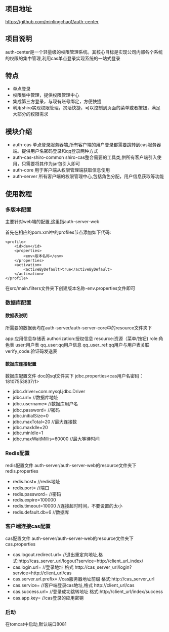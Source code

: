 ## 项目地址
https://github.com/minlingchao1/auth-center

## 项目说明
auth-center是一个轻量级的权限管理系统。其核心目标是实现公司内部各个系统的权限的集中管理,利用cas单点登录实现系统的一站式登录
## 特点
- 单点登录
- 权限集中管理，提供权限管理中心
- 集成第三方登录，与现有账号绑定，方便快捷
- 利用shiro实现权限管理，灵活快捷，可以控制到页面的菜单或者按钮，满足大部分的权限需求


## 模块介绍
- auth-cas 单点登录服务器端,所有客户端的用户登录都需要跳转到cas服务器端。提供用户名密码登录和qq登录两种方式
- auth-cas-shiro-common shiro-cas整合需要的工具类,供所有客户端引入使用，只需要将其作为jar包引入即可
- auth-core 用于客户端从权限管理端获取信息使用
- auth-server 所有客户端的权限管理中心,包括角色分配，用户信息获取等功能

## 使用教程

### 多版本配置

主要针对web端的配置,这里指auth-server-web

首先在相应的pom.xml中的profiles节点添加如下代码:  
```
<profile>
    <id>dev</id>
    <properties>
        <env>版本名称</env>
    </properties>
    <activation>
        <activeByDefault>true</activeByDefault>
    </activation>
</profile>
```

在src/main.filters文件夹下创建版本名称-env.properties文件即可


### 数据库配置

#### 数据表说明
所需要的数据表均在auth-server/auth-server-core中的resource文件夹下

app:应用信息存储表
authorization:授权信息
resource:资源（菜单/按钮)
role:角色表
user:用户表
qq_user:qq用户信息
qq_user_ref:qq用户与用户表关联
verify_code:验证码发送表

#### 数据库连接配置
数据库配置文件 doc的sql文件夹下 jdbc.properties<cas用户名密码：18107553837/1>

- jdbc.driver=com.mysql.jdbc.Driver
- jdbc.url=     //数据库地址
- jdbc.username=   //数据库用户名
- jdbc.password=   //密码
- jdbc.initialSize=0
- jdbc.maxTotal=20 //最大连接数
- jdbc.maxIdle=20
- jdbc.minIdle=1
- jdbc.maxWaitMillis=60000 //最大等待时间


### Redis配置
redis配置文件 auth-server/auth-server-web的resource文件夹下 redis.properties

- redis.host= //redis地址
- redis.port= //端口
- redis.password= //密码
- redis.expire=100000 
- redis.timeout=10000 //连接超时时间，不要设置的太小
- redis.default.db=6 //数据库


### 客户端连接cas配置
cas配置文件 auth-server/auth-server-web的resource文件夹下 cas.properties

- cas.logout.redirect.url= //退出重定向地址,格式:http://cas_server_url/logout?service=http://client_url_index/
- cas.login.url= //登录地址 格式 http://cas_server_url/login?service=http://client_url/cas
- cas.server.url.prefix= //cas服务器地址前缀 格式:http://cas_server_url
- cas.service= //客户端登录cas地址,格式 http://client_url/cas
- cas.success.url= //登录成功跳转地址 格式:http://client_url/index/success
- cas.app.key= //cas登录的应用密钥

### 启动

在tomcat中启动,默认端口8081